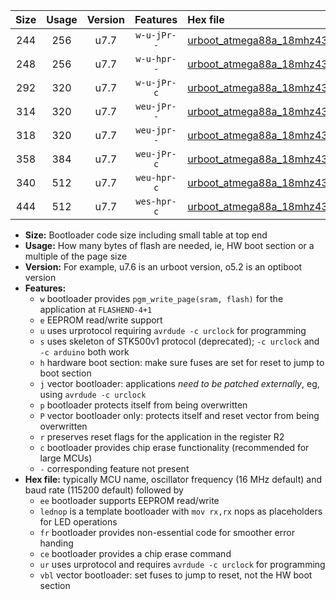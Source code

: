 |Size|Usage|Version|Features|Hex file|
|:-:|:-:|:-:|:-:|:--|
|244|256|u7.7|`w-u-jPr--`|[urboot_atmega88a_18mhz432_460800bps_lednop_ur_vbl.hex](https://raw.githubusercontent.com/stefanrueger/urboot.hex/main/mcus/atmega88a/fcpu_18mhz432/460800_bps/urboot_atmega88a_18mhz432_460800bps_lednop_ur_vbl.hex)|
|248|256|u7.7|`w-u-hpr--`|[urboot_atmega88a_18mhz432_460800bps_lednop_fr_ur.hex](https://raw.githubusercontent.com/stefanrueger/urboot.hex/main/mcus/atmega88a/fcpu_18mhz432/460800_bps/urboot_atmega88a_18mhz432_460800bps_lednop_fr_ur.hex)|
|292|320|u7.7|`w-u-jPr-c`|[urboot_atmega88a_18mhz432_460800bps_lednop_fr_ce_ur_vbl.hex](https://raw.githubusercontent.com/stefanrueger/urboot.hex/main/mcus/atmega88a/fcpu_18mhz432/460800_bps/urboot_atmega88a_18mhz432_460800bps_lednop_fr_ce_ur_vbl.hex)|
|314|320|u7.7|`weu-jPr--`|[urboot_atmega88a_18mhz432_460800bps_ee_lednop_ur_vbl.hex](https://raw.githubusercontent.com/stefanrueger/urboot.hex/main/mcus/atmega88a/fcpu_18mhz432/460800_bps/urboot_atmega88a_18mhz432_460800bps_ee_lednop_ur_vbl.hex)|
|318|320|u7.7|`weu-jpr--`|[urboot_atmega88a_18mhz432_460800bps_ee_lednop_fr_ur_vbl.hex](https://raw.githubusercontent.com/stefanrueger/urboot.hex/main/mcus/atmega88a/fcpu_18mhz432/460800_bps/urboot_atmega88a_18mhz432_460800bps_ee_lednop_fr_ur_vbl.hex)|
|358|384|u7.7|`weu-jPr-c`|[urboot_atmega88a_18mhz432_460800bps_ee_lednop_fr_ce_ur_vbl.hex](https://raw.githubusercontent.com/stefanrueger/urboot.hex/main/mcus/atmega88a/fcpu_18mhz432/460800_bps/urboot_atmega88a_18mhz432_460800bps_ee_lednop_fr_ce_ur_vbl.hex)|
|340|512|u7.7|`weu-hpr-c`|[urboot_atmega88a_18mhz432_460800bps_ee_lednop_fr_ce_ur.hex](https://raw.githubusercontent.com/stefanrueger/urboot.hex/main/mcus/atmega88a/fcpu_18mhz432/460800_bps/urboot_atmega88a_18mhz432_460800bps_ee_lednop_fr_ce_ur.hex)|
|444|512|u7.7|`wes-hpr-c`|[urboot_atmega88a_18mhz432_460800bps_ee_lednop_fr_ce.hex](https://raw.githubusercontent.com/stefanrueger/urboot.hex/main/mcus/atmega88a/fcpu_18mhz432/460800_bps/urboot_atmega88a_18mhz432_460800bps_ee_lednop_fr_ce.hex)|

- **Size:** Bootloader code size including small table at top end
- **Usage:** How many bytes of flash are needed, ie, HW boot section or a multiple of the page size
- **Version:** For example, u7.6 is an urboot version, o5.2 is an optiboot version
- **Features:**
  + `w` bootloader provides `pgm_write_page(sram, flash)` for the application at `FLASHEND-4+1`
  + `e` EEPROM read/write support
  + `u` uses urprotocol requiring `avrdude -c urclock` for programming
  + `s` uses skeleton of STK500v1 protocol (deprecated); `-c urclock` and `-c arduino` both work
  + `h` hardware boot section: make sure fuses are set for reset to jump to boot section
  + `j` vector bootloader: applications *need to be patched externally*, eg, using `avrdude -c urclock`
  + `p` bootloader protects itself from being overwritten
  + `P` vector bootloader only: protects itself and reset vector from being overwritten
  + `r` preserves reset flags for the application in the register R2
  + `c` bootloader provides chip erase functionality (recommended for large MCUs)
  + `-` corresponding feature not present
- **Hex file:** typically MCU name, oscillator frequency (16 MHz default) and baud rate (115200 default) followed by
  + `ee` bootloader supports EEPROM read/write
  + `lednop` is a template bootloader with `mov rx,rx` nops as placeholders for LED operations
  + `fr` bootloader provides non-essential code for smoother error handing
  + `ce` bootloader provides a chip erase command
  + `ur` uses urprotocol and requires `avrdude -c urclock` for programming
  + `vbl` vector bootloader: set fuses to jump to reset, not the HW boot section
